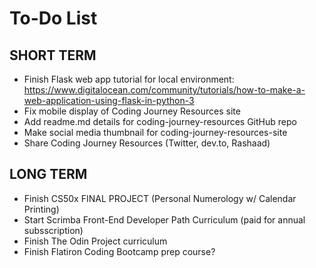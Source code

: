 # To-Do List

## SHORT TERM 
- Finish Flask web app tutorial for local environment: https://www.digitalocean.com/community/tutorials/how-to-make-a-web-application-using-flask-in-python-3
- Fix mobile display of Coding Journey Resources site
- Add readme.md details for coding-journey-resources GitHub repo
- Make social media thumbnail for coding-journey-resources-site 
- Share Coding Journey Resources (Twitter, dev.to, Rashaad)


## LONG TERM
- Finish CS50x FINAL PROJECT (Personal Numerology w/ Calendar Printing)
- Start Scrimba Front-End Developer Path Curriculum (paid for annual subsscription)
- Finish The Odin Project curriculum
- Finish Flatiron Coding Bootcamp prep course?